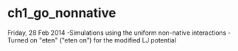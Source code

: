 ch1_go_nonnative
================

Friday, 28 Feb 2014
-Simulations using the uniform non-native interactions
-Turned on "eten" ("eten on") for the modified LJ potential
